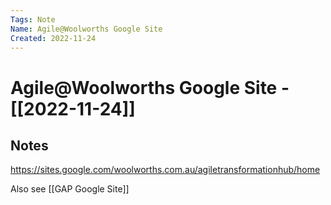 ```yaml
---
Tags: Note
Name: Agile@Woolworths Google Site
Created: 2022-11-24
---
```

# Agile@Woolworths Google Site - [[2022-11-24]]
## Notes
https://sites.google.com/woolworths.com.au/agiletransformationhub/home

Also see [[GAP Google Site]]
